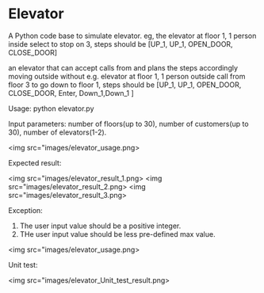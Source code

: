 # Elevator
A Python code base to simulate elevator. eg,  the elevator at floor 1, 1 person inside select to stop on 3, steps should be [UP_1, UP_1, OPEN_DOOR, CLOSE_DOOR]  

an elevator that can accept calls from  and plans the steps accordingly  moving outside without e.g. elevator at floor 1, 1 person outside call from floor 3 to go down to floor 1, steps should be [UP_1, UP_1, OPEN_DOOR, CLOSE_DOOR, Enter, Down_1,Down_1 ] 

Usage:
python elevator.py

Input parameters: 
number of floors(up to 30), number of customers(up to 30), number of elevators(1-2).

<img src="images/elevator_usage.png>

Expected result:

<img src="images/elevator_result_1.png>
<img src="images/elevator_result_2.png>
<img src="images/elevator_result_3.png>         

Exception:

1. The user input value should be a positive integer. 
2. THe user input value should be less pre-defined max value. 

<img src="images/elevator_usage.png>
          
Unit test:

<img src="images/elevator_Unit_test_result.png>

